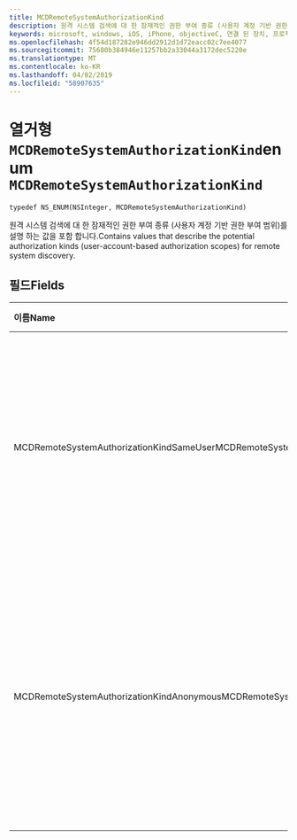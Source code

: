 ```yaml
---
title: MCDRemoteSystemAuthorizationKind
description: 원격 시스템 검색에 대 한 잠재적인 권한 부여 종류 (사용자 계정 기반 권한 부여 범위)를 설명 하는 값을 포함 합니다.
keywords: microsoft, windows, iOS, iPhone, objectiveC, 연결 된 장치, 프로젝트 로마
ms.openlocfilehash: 4f54d187282e946dd2912d1d72eacc02c7ee4077
ms.sourcegitcommit: 75680b384946e11257bb2a33044a3172dec5220e
ms.translationtype: MT
ms.contentlocale: ko-KR
ms.lasthandoff: 04/02/2019
ms.locfileid: "58907635"
---
```

# <a name="enum-mcdremotesystemauthorizationkind"></a><span data-ttu-id="2ffaf-104">열거형 `MCDRemoteSystemAuthorizationKind`</span><span class="sxs-lookup"><span data-stu-id="2ffaf-104">enum `MCDRemoteSystemAuthorizationKind`</span></span> 

```
typedef NS_ENUM(NSInteger, MCDRemoteSystemAuthorizationKind)
```  

<span data-ttu-id="2ffaf-105">원격 시스템 검색에 대 한 잠재적인 권한 부여 종류 (사용자 계정 기반 권한 부여 범위)를 설명 하는 값을 포함 합니다.</span><span class="sxs-lookup"><span data-stu-id="2ffaf-105">Contains values that describe the potential authorization kinds (user-account-based authorization scopes) for remote system discovery.</span></span> 

## <a name="fields"></a><span data-ttu-id="2ffaf-106">필드</span><span class="sxs-lookup"><span data-stu-id="2ffaf-106">Fields</span></span>

| <span data-ttu-id="2ffaf-107">이름</span><span class="sxs-lookup"><span data-stu-id="2ffaf-107">Name</span></span>                              | <span data-ttu-id="2ffaf-108">값</span><span class="sxs-lookup"><span data-stu-id="2ffaf-108">Value</span></span> | <span data-ttu-id="2ffaf-109">설명</span><span class="sxs-lookup"><span data-stu-id="2ffaf-109">Description</span></span>                    |
|:----------------------------------|:------|:-------------------------------|
| <span data-ttu-id="2ffaf-110">MCDRemoteSystemAuthorizationKindSameUser</span><span class="sxs-lookup"><span data-stu-id="2ffaf-110">MCDRemoteSystemAuthorizationKindSameUser</span></span>   | <span data-ttu-id="2ffaf-111">0</span><span class="sxs-lookup"><span data-stu-id="2ffaf-111">0</span></span>     | <span data-ttu-id="2ffaf-112">만 시스템 검색 하 고 동일한 사용자 계정으로 로그온 하는 장치를 연결할 수 있습니다.</span><span class="sxs-lookup"><span data-stu-id="2ffaf-112">The system can only discover and connect with devices signed onto by the same user account.</span></span>   |
| <span data-ttu-id="2ffaf-113">MCDRemoteSystemAuthorizationKindAnonymous</span><span class="sxs-lookup"><span data-stu-id="2ffaf-113">MCDRemoteSystemAuthorizationKindAnonymous</span></span> | <span data-ttu-id="2ffaf-114">1</span><span class="sxs-lookup"><span data-stu-id="2ffaf-114">1</span></span>     | <span data-ttu-id="2ffaf-115">시스템 검색 하 고 근접에서 되며 익명 검색을 허용 하는 제공 다른 사용자의 장치를 연결할 수 있습니다.</span><span class="sxs-lookup"><span data-stu-id="2ffaf-115">The system can discover and connect with other users' devices, provided they are in proximity and allow anonymous discovery.</span></span>  |


